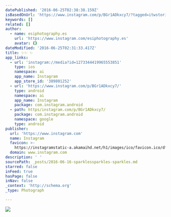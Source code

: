 ```yaml
---
datePublished: '2016-06-25T02:38:38.159Z'
isBasedOnUrl: 'https://www.instagram.com/p/BGr1ADkxcy7/?tagged=itwstories'
keywords: []
related: []
author:
  - name: esiphotography.es
    url: 'https://www.instagram.com/esiphotography.es'
    avatar: {}
dateModified: '2016-06-25T02:31:33.417Z'
title: ✨✨ ✨
app_links:
  - url: 'instagram://media?id=1273344419965553851'
    type: ios
    namespace: ai
    app_name: Instagram
    app_store_id: '389801252'
  - url: 'https://www.instagram.com/p/BGr1ADkxcy7/'
    type: android
    namespace: ai
    app_name: Instagram
    package: com.instagram.android
  - path: https/instagram.com/p/BGr1ADkxcy7/
    package: com.instagram.android
    namespace: google
    type: android
publisher:
  url: 'https://www.instagram.com'
  name: Instagram
  favicon: >-
    https://instagramstatic-a.akamaihd.net/h1/images/ico/favicon.ico/dfa85bb1fd63.ico
  domain: www.instagram.com
description: ' '
sourcePath: _posts/2016-06-16-sparklessparkles-sparkles.md
starred: false
inFeed: true
hasPage: false
inNav: false
_context: 'http://schema.org'
_type: Photograph

---
```

![  ](https://imgflo.herokuapp.com/graph/vahj1ThiexotieMo/c9693821282ad14602da92b79ffc5030/croprotate.jpg?cropheight=432&cropwidth=640&degrees=0&input=https%3A%2F%2Fscontent.cdninstagram.com%2Ft51.2885-15%2Fs640x640%2Fsh0.08%2Fe35%2F13395170_880746665380672_890538966_n.jpg%3Fig_cache_key%3DMTI3MzM0NDQxOTk2NTU1Mzg1MQ%253D%253D.2&x=0&y=104)
